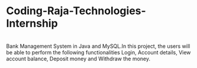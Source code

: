 # Coding-Raja-Technologies-Internship
<br>
Bank Management System in Java and MySQL.In this project, the users will be able to perform the following functionalities Login, Account details, View account balance, Deposit money and Withdraw the money.